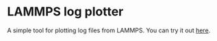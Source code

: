 # LAMMPS log plotter
A simple tool for plotting log files from LAMMPS. You can try it out [here](folk.uio.no/anderhaf/lammps-log-plotter).
